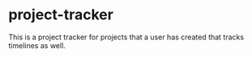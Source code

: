# project-tracker
This is a project tracker for projects that a user has created that tracks timelines as well.
